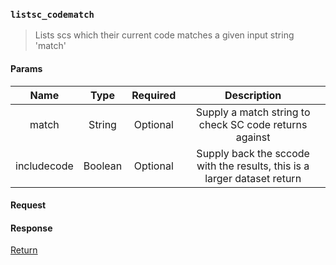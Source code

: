 ### `listsc_codematch`

> Lists scs which their current code matches a given input string 'match'

#### Params

|Name|Type|Required|Description|
|:--:|:--:|:------:|:---------:|
|match|String|Optional|Supply a match string to check SC code returns against|
|includecode|Boolean|Optional|Supply back the sccode with the results, this is a larger dataset return|

#### Request

#### Response

[Return](../README.md)